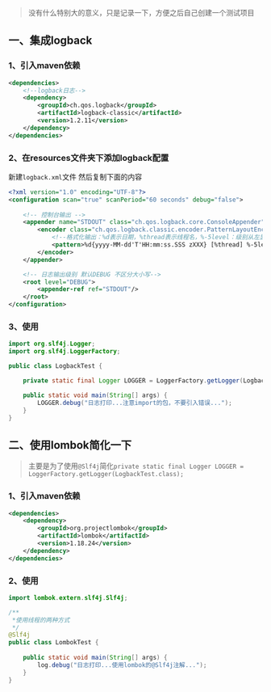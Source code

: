 
> 没有什么特别大的意义，只是记录一下，方便之后自己创建一个测试项目

## 一、集成logback

### 1、引入maven依赖

```xml
<dependencies>
    <!--logback日志-->
    <dependency>
        <groupId>ch.qos.logback</groupId>
        <artifactId>logback-classic</artifactId>
        <version>1.2.11</version>
    </dependency>
</dependencies>
```

### 2、在resources文件夹下添加logback配置

新建`logback.xml`文件 然后复制下面的内容

```xml
<?xml version="1.0" encoding="UTF-8"?>
<configuration scan="true" scanPeriod="60 seconds" debug="false">
    
    <!-- 控制台输出 -->
    <appender name="STDOUT" class="ch.qos.logback.core.ConsoleAppender">
        <encoder class="ch.qos.logback.classic.encoder.PatternLayoutEncoder">
            <!--格式化输出：%d表示日期，%thread表示线程名，%-5level：级别从左显示5个字符宽度%msg：日志消息，%n是换行符-->
            <pattern>%d{yyyy-MM-dd'T'HH:mm:ss.SSS zXXX} [%thread] %-5level %logger{50}:%L - %msg%n</pattern>
        </encoder>
    </appender>

    <!-- 日志输出级别 默认DEBUG 不区分大小写-->
    <root level="DEBUG">
        <appender-ref ref="STDOUT"/>
    </root>
</configuration>
```

### 3、使用

```java
import org.slf4j.Logger;
import org.slf4j.LoggerFactory;

public class LogbackTest {

    private static final Logger LOGGER = LoggerFactory.getLogger(LogbackTest.class);

    public static void main(String[] args) {
        LOGGER.debug("日志打印...注意import的包，不要引入错误...");
    }
}

```


## 二、使用lombok简化一下

> 主要是为了使用`@Slf4j`简化`private static final Logger LOGGER = LoggerFactory.getLogger(LogbackTest.class);`

### 1、引入maven依赖

```xml
<dependencies>
    <dependency>
        <groupId>org.projectlombok</groupId>
        <artifactId>lombok</artifactId>
        <version>1.18.24</version>
    </dependency>
</dependencies>
```

### 2、使用

```java
import lombok.extern.slf4j.Slf4j;

/**
 *使用线程的两种方式
 */
@Slf4j
public class LombokTest {
    
    public static void main(String[] args) {
        log.debug("日志打印...使用lombok的@Slf4j注解...");
    }
}
```